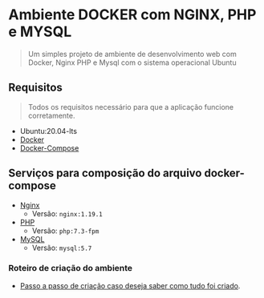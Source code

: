 Ambiente DOCKER com NGINX, PHP e MYSQL
===================================

> Um simples projeto de ambiente de desenvolvimento web com Docker, Nginx PHP e Mysql com o sistema operacional Ubuntu

## Requisitos

> Todos os requisitos necessário para que a aplicação funcione corretamente.

- Ubuntu:20.04-lts
- [Docker](https://docs.docker.com/engine/install/)
- [Docker-Compose](https://docs.docker.com/compose/install/)
  
## Serviços para composição do arquivo docker-compose

- [Nginx](https://hub.docker.com/_/nginx)
  - Versão: `nginx:1.19.1` 
- [PHP](https://hub.docker.com/_/php)
  - Versão: `php:7.3-fpm`
- [MySQL](https://hub.docker.com/_/mysql)
  - Versão: `mysql:5.7`

### Roteiro de criação do ambiente

- [Passo a passo de criação caso deseja saber como tudo foi criado](docs/roteiro-docker-compose.md).